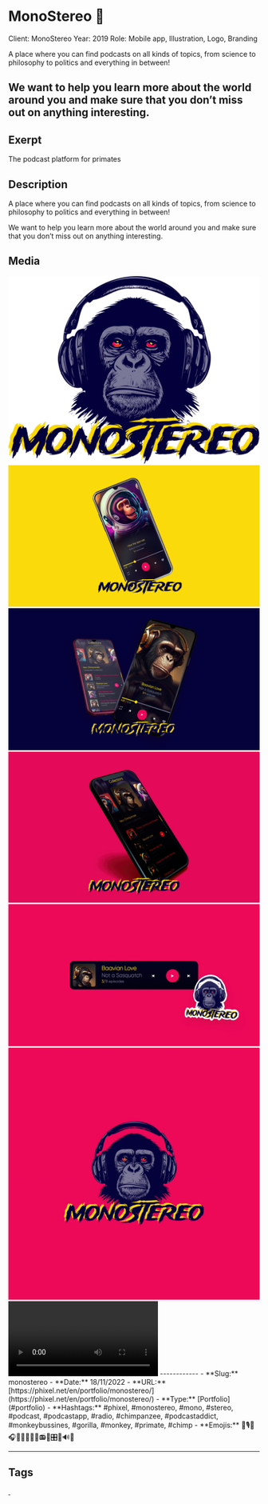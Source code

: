 # MonoStereo 🙉
Client: MonoStereo
Year: 2019
Role: Mobile app, Illustration, Logo, Branding

A place where you can find podcasts on all kinds of topics, from science to philosophy to politics and everything in between!

We want to help you learn more about the world around you and make sure that you don’t miss out on anything interesting.
------------
## Exerpt
The podcast platform for primates
## Description
A place where you can find podcasts on all kinds of topics, from science to philosophy to politics and everything in between!

We want to help you learn more about the world around you and make sure that you don’t miss out on anything interesting.
## Media
<img src="media/4465bf3a/monostereo-logo.png" loading="lazy">
<img src="media/046610bb/monostereo-mockup-01.jpg" loading="lazy">
<img src="media/efad93e6/monostereo-mockup-02.jpg" loading="lazy">
<img src="media/09217723/monostereo-mockup-03.jpg" loading="lazy">
<img src="media/c53eb2c6/monostereo-mockup-04.jpg" loading="lazy">
<img src="media/e05bc27a/monostereo.jpg" loading="lazy">
<video control><source src="media/1bda8ef5/monostereo.mp4" type="video/mp4"></video>
------------
- **Slug:** monostereo
- **Date:** 18/11/2022
- **URL:** [https://phixel.net/en/portfolio/monostereo/](https://phixel.net/en/portfolio/monostereo/)
- **Type:** [Portfolio](#portfolio)
- **Hashtags:** #phixel, #monostereo, #mono, #stereo, #podcast, #podcastapp, #radio, #chimpanzee, #podcastaddict, #monkeybussines, #gorilla, #monkey, #primate, #chimp
- **Emojis:** 🐒🎙️🙈🎧🐵🎤🙉📰🙊📻🦍🎛️🦧🔊🎶

------------
## Tags
[ ](# )
